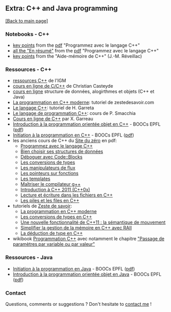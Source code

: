 ## Extra: C++ and Java programming

[[Back to main page]](../index.md)

### Notebooks - C++
- [key points](https://github.com/mariezufferey/CAS_ADS/blob/master/extra/notebooks/cpp_summary_notebook.ipynb) from the [pdf](http://user.oc-static.com/pdf/11406-programmez-avec-le-langage-c.pdf) "Programmez avec le langage C++"
- [all the "En résumé"](https://github.com/mariezufferey/CAS_ADS/blob/master/extra/notebooks/cpp_en_resume_notebook.ipynb) from the [pdf](http://user.oc-static.com/pdf/11406-programmez-avec-le-langage-c.pdf) "Programmez avec le langage C++"
- [key points](https://github.com/mariezufferey/CAS_ADS/blob/master/extra/notebooks/cpp_aide_memoire_notebook.ipynb) from the "Aide-mémoire de C++" (J.-M. Réveillac)


### Ressources - C++
- [ressources C++](http://www-igm.univ-mlv.fr/~dr/C_CPP_index.html) de l'IGM 
- [cours en ligne de C/C++](http://casteyde.christian.free.fr/cpp/cours/online/book1.html) de Christian Casteyde
- [cours en ligne](https://emse.fr/~boissier/enseignement/c/LATEX-WWW/SEMESTER-II/COURS-CPP/) structure de données, alogirthmes et objets (C++ et Java) 
- [La programmation en C++ moderne](cpp/la-programmation-en-c-moderne.pdf): tutoriel de zestedesavoir.com
- [Le langage C++](cpp/polyCpp_garreta): tutoriel de H. Garreta
- [Le langage de programmation C++](cpp/CPP_Cours_smacchia): cours de P. Smacchia
- [Cours en ligne de C++](http://www.xgarreau.org/aide/devel/cpp) par X. Garreau
- [Introduction à la programmation orientée objet en C++](https://www.epflpress.org/product/814/9782889143993/introduction-a-la-programmation-orientee-objet-en-c) - BOOCs EPFL ([pdf](epfl/Introduction_a_la_programmation_orientee_objet_en_C.pdf))
- [Initiation à la programmation en C++](https://www.epflpress.org/product/814/9782889143993/introduction-a-la-programmation-orientee-objet-en-c) - BOOCs EPFL ([pdf](epfl/Initiation_a_la_programmation_en_C.pdf))
- les anciens cours de C++ du [Site du zéro](https://openclassrooms.com/fr/old-courses-pdf) en pdf:
  - [Programmez avec le langage C++](http://user.oc-static.com/pdf/11406-programmez-avec-le-langage-c.pdf)
  - [Bien choisir ses structures de données](http://user.oc-static.com/pdf/624658-c-bien-choisir-ses-structures-de-donnees.pdf)
  - [Déboguer avec Code::Blocks](http://user.oc-static.com/pdf/544477-c-deboguer-avec-code-blocks.pdf)
  - [Les conversions de types](http://user.oc-static.com/pdf/100540-c-les-conversions-de-types.pdf)
  - [Les manipulateurs de flux](http://user.oc-static.com/pdf/31034-c-les-manipulateurs-de-flux.pdf)
  - [Les pointeurs sur fonctions](http://user.oc-static.com/pdf/178617-c-les-pointeurs-sur-fonctions.pdf)
  - [Les templates](http://user.oc-static.com/pdf/36523-c-les-templates.pdf)
  - [Maîtriser le compilateur g++](http://user.oc-static.com/pdf/499712-c-maitriser-le-compilateur-g.pdf)
  - [Introduction à C++ 2011 (C++0x)](http://user.oc-static.com/pdf/497647-introduction-a-c-2011-c-0x.pdf)
  - [Lecture et écriture dans les fichiers en C++](http://user.oc-static.com/pdf/36367-lecture-et-ecriture-dans-les-fichiers-en-c.pdf)
  - [Les piles et les files en C++](http://user.oc-static.com/pdf/33398-les-piles-et-les-files-en-c.pdf)
- tutoriels de [Zeste de savoir](http://zestedesavoir.com):
  - [La programmation en C++ moderne](https://zestedesavoir.com/tutoriels/822/la-programmation-en-c-moderne/)
  - [Les conversions de types en C++](https://zestedesavoir.com/tutoriels/553/les-conversions-de-types-en-c/)
  - [Une nouvelle fonctionnalité de C++11 : la sémantique de mouvement](https://zestedesavoir.com/tutoriels/496/une-nouvelle-fonctionnalite-de-c-11-la-semantique-de-mouvement/)
  - [Simplifier la gestion de la mémoire en C++ avec RAII](https://zestedesavoir.com/tutoriels/460/simplifier-la-gestion-de-la-memoire-en-c-avec-raii/)
  - [La déduction de type en C++](https://zestedesavoir.com/tutoriels/474/la-deduction-de-type-en-c/)
- wikibook [Programmation C++](https://fr.wikibooks.org/wiki/Programmation_C-C%2B%2B) avec notamment le chapitre ["Passage de paramètres par variable ou par valeur"](https://fr.wikibooks.org/wiki/Programmation_C-C%2B%2B/Passage_de_param%C3%A8tres_par_variable_ou_par_valeur)


### Ressources - Java
- [Initiation à la programmation en Java](https://www.epflpress.org/product/806/9782889143979/initiation-a-la-programmation-en-java) - BOOCs EPFL ([pdf](epfl/Initiation_a_la_programmation_en_Java.pdf))
- [Introduction à la programmation orientée objet en Java](https://www.epflpress.org/product/823/9782889143986/introduction-a-la-programmation-orientee-objet-en-java) - BOOCs EPFL ([pdf](epfl/Introduction_a_la_programmation_orientee_objet_en_Java.pdf))


### Contact
Questions, comments or suggestions ? Don't hesitate to [contact me](mailto:zufferey.marie@bluewin.ch) !

<!--### Off-topic advertising
Last but most importantly, support the [GRAAL](http://graal-defenseanimale.org) !
-->

